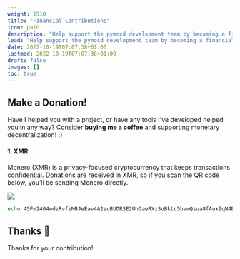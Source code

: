 ```yaml
---
weight: 1910
title: "Financial Contributions"
icon: paid
description: "Help support the pymocd development team by becoming a financial contributor."
lead: "Help support the pymocd development team by becoming a financial contributor."
date: 2022-10-19T07:07:38+01:00
lastmod: 2022-10-19T07:07:38+01:00
draft: false
images: []
toc: true
---
```


## Make a Donation!

Have I helped you with a project, or have any tools I've developed helped you in any way? Consider **buying me a coffee** and supporting monetary decentralization! :)

#### 1. XMR

Monero (XMR) is a privacy-focused cryptocurrency that keeps transactions confidential. Donations are received in XMR, so if you scan the QR code below, you’ll be sending Monero directly.

![](images/qrcode.png)

```bash
echo 45Fm24G4wdzRvfzMBJeEav4A2euBUDRSE2UhGaeRXzSoBktc5bvmQsua8fAuxZqN4Eb1dXRcaJRt95b4Kma77QrELPkhtXV > donate.txt
```

## Thanks :green_heart:

Thanks for your contribution!

